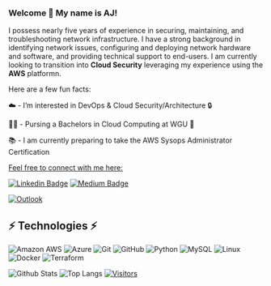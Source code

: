 ### Welcome 👋 My name is AJ!

<!-- Introduce yourself and give a brief introduction about yourself here.  Also include what tech you're interested in and what you are currently learning -->
I possess nearly five years of experience in securing, maintaining, and troubleshooting network infrastructure. I have a strong background in identifying network issues, configuring and deploying network hardware and software, and providing technical support to end-users. I am currently looking to transition into **Cloud Security** leveraging my experience using the **AWS** platformn.

Here are a few fun facts:


☁️ -  I’m interested in DevOps & Cloud Security/Architecture 🔒


👨‍🎓 - Pursing a Bachelors in Cloud Computing at WGU 🦉


📚 - I am currently preparing to take the AWS Sysops Administrator Certification


<ins>Feel free to connect with me here:</ins>

<!-- Replace the fields below with the information requested. Remember to remove the encapsulating <> characters. For spaces in names, use %20 (e.g. Broadus%20Palmer) -->

[![Linkedin Badge](https://img.shields.io/badge/-Nija%20Griffin-blue?style=flat-square&logo=Linkedin&logoColor=white&link=https://www.linkedin.com/in/nija-griffin/)](https://www.linkedin.com/in/avyana-baker-89728290/)
[![Medium Badge](https://img.shields.io/badge/Nija%20Griffin-12100E?style=flat-square&logo=medium&logoColor=white&link=https://medium.com/@nijagriffin)](https://medium.com/@nijagriffin)

[![Outlook](https://img.shields.io/badge/Nija.Griffin@outlook.com-0078D4?style=for-the-badge&logo=microsoft-outlook&logoColor=white=mailto:nija.griffin@outlook.com)](mailto:nija.griffin@outlook.com)

## ⚡ Technologies ⚡️

<!-- Check out the Badges folder for more badges -->

![Amazon AWS](https://img.shields.io/badge/Amazon%20AWS-232F3E?style=flat-square&logo=amazon-aws)
![Azure](https://img.shields.io/badge/azure-%230072C6.svg?style=for-the-badge&logo=microsoftazure&logoColor=white)
![Git](https://img.shields.io/badge/-Git-black?style=flat-square&logo=git)
![GitHub](https://img.shields.io/badge/-GitHub-181717?style=flat-square&logo=github)
![Python](https://img.shields.io/badge/-Python-black?style=flat-square&logo=Python)
![MySQL](https://img.shields.io/badge/mysql-%2300000f.svg?style=for-the-badge&logo=mysql&logoColor=white)
![Linux](https://img.shields.io/badge/Linux-FCC624?style=flat-square&logo=linux&logoColor=black)
![Docker](https://img.shields.io/badge/docker-%230db7ed.svg?style=for-the-badge&logo=docker&logoColor=white)
![Terraform](https://img.shields.io/badge/terraform-%235835CC.svg?style=for-the-badge&logo=terraform&logoColor=white)

<!-- Replace the fields below with the information requested. Remember to remove the encapsulating <> characters. -->

![Github Stats](https://github-readme-stats.vercel.app/api?username=nijag&count_private=true&show_icons=true&include_all_commits=true)
![Top Langs](https://github-readme-stats.vercel.app/api/top-langs/?username=nijag&hide=TeX&layout=compact)
[![Visitors](https://api.visitorbadge.io/api/visitors?path=nijag%2Fnijag&label=VISITORS&countColor=%23263759)](https://visitorbadge.io/status?path=nijag%2nijag)
